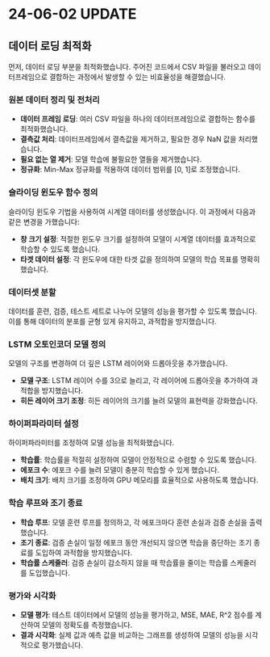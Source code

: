 # 24-06-02 UPDATE

## 데이터 로딩 최적화

먼저, 데이터 로딩 부분을 최적화했습니다. 주어진 코드에서 CSV 파일을 불러오고 데이터프레임으로 결합하는 과정에서 발생할 수 있는 비효율성을 해결했습니다.

### 원본 데이터 정리 및 전처리

- **데이터 프레임 로딩**: 여러 CSV 파일을 하나의 데이터프레임으로 결합하는 함수를 최적화했습니다.
- **결측값 처리**: 데이터프레임에서 결측값을 제거하고, 필요한 경우 NaN 값을 처리했습니다.
- **필요 없는 열 제거**: 모델 학습에 불필요한 열들을 제거했습니다.
- **정규화**: Min-Max 정규화를 적용하여 데이터 범위를 [0, 1]로 조정했습니다.

### 슬라이딩 윈도우 함수 정의

슬라이딩 윈도우 기법을 사용하여 시계열 데이터를 생성했습니다. 이 과정에서 다음과 같은 변경을 가했습니다:

- **창 크기 설정**: 적절한 윈도우 크기를 설정하여 모델이 시계열 데이터를 효과적으로 학습할 수 있도록 했습니다.
- **타겟 데이터 설정**: 각 윈도우에 대한 타겟 값을 정의하여 모델의 학습 목표를 명확히 했습니다.

### 데이터셋 분할

데이터를 훈련, 검증, 테스트 세트로 나누어 모델의 성능을 평가할 수 있도록 했습니다. 이를 통해 데이터의 분포를 균형 있게 유지하고, 과적합을 방지했습니다.

### LSTM 오토인코더 모델 정의

모델의 구조를 변경하여 더 깊은 LSTM 레이어와 드롭아웃을 추가했습니다.

- **모델 구조**: LSTM 레이어 수를 3으로 늘리고, 각 레이어에 드롭아웃을 추가하여 과적합을 방지했습니다.
- **히든 레이어 크기 조정**: 히든 레이어의 크기를 늘려 모델의 표현력을 강화했습니다.

### 하이퍼파라미터 설정

하이퍼파라미터를 조정하여 모델 성능을 최적화했습니다.

- **학습률**: 학습률을 적절히 설정하여 모델이 안정적으로 수렴할 수 있도록 했습니다.
- **에포크 수**: 에포크 수를 늘려 모델이 충분히 학습할 수 있게 했습니다.
- **배치 크기**: 배치 크기를 조정하여 GPU 메모리를 효율적으로 사용하도록 했습니다.

### 학습 루프와 조기 종료

- **학습 루프**: 모델 훈련 루프를 정의하고, 각 에포크마다 훈련 손실과 검증 손실을 출력했습니다.
- **조기 종료**: 검증 손실이 일정 에포크 동안 개선되지 않으면 학습을 중단하는 조기 종료를 도입하여 과적합을 방지했습니다.
- **학습률 스케줄러**: 검증 손실이 감소하지 않을 때 학습률을 줄이는 학습률 스케줄러를 도입했습니다.

### 평가와 시각화

- **모델 평가**: 테스트 데이터에서 모델의 성능을 평가하고, MSE, MAE, R^2 점수를 계산하여 모델의 정확도를 측정했습니다.
- **결과 시각화**: 실제 값과 예측 값을 비교하는 그래프를 생성하여 모델의 성능을 시각적으로 평가했습니다.

